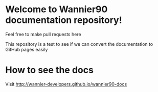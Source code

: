 # Welcome to Wannier90 documentation repository!

Feel free to make pull requests here

This repository is a test to see if we can convert the documentation to GitHub pages easily

# How to see the docs
Visit http://wannier-developers.github.io/wannier90-docs
